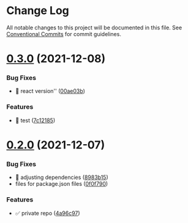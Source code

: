 # Change Log

All notable changes to this project will be documented in this file.
See [Conventional Commits](https://conventionalcommits.org) for commit guidelines.

# [0.3.0](https://github.com/edvansts/design-system/compare/v0.2.0...v0.3.0) (2021-12-08)


### Bug Fixes

* :bug: react version'' ([00ae03b](https://github.com/edvansts/design-system/commit/00ae03be10e17622b10fe69581570af60103be21))


### Features

* :poop: test ([7c12185](https://github.com/edvansts/design-system/commit/7c1218583a5d9565dda7d02d99f041fac30a3535))





# [0.2.0](https://github.com/edvansts/design-system/compare/v0.1.1...v0.2.0) (2021-12-07)


### Bug Fixes

* :bug: adjusting dependencies ([8983b15](https://github.com/edvansts/design-system/commit/8983b158a2986b0e8dfdb56fc97b01dbea1f3af1))
* files for package.json files ([0f0f790](https://github.com/edvansts/design-system/commit/0f0f790b3847d2f99095b560da5b090772eb3ddb))


### Features

* :white_check_mark: private repo ([4a96c97](https://github.com/edvansts/design-system/commit/4a96c978cbb6fa972e0637eca84c2946504b80af))
